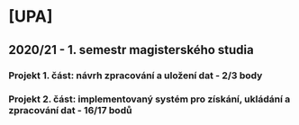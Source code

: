# [UPA]
## 2020/21 - 1. semestr magisterského studia
### Projekt 1. část: návrh zpracování a uložení dat - 2/3 body
### Projekt 2. část: implementovaný systém pro získání, ukládání a zpracování dat - 16/17 bodů